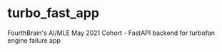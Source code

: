 # turbo_fast_app
FourthBrain's AI/MLE May 2021 Cohort - FastAPI backend for turbofan engine failure app
